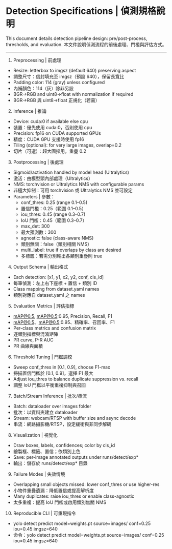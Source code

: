# Detection Specifications | 偵測規格說明

This document details detection pipeline design: pre/post-process, thresholds, and evaluation. 本文件說明偵測流程的前後處理、門檻與評估方式。

---

1. Preprocessing | 前處理
- Resize: letterbox to imgsz (default 640) preserving aspect
- 調整尺寸：信封填充至 imgsz（預設 640），保留長寬比
- Padding color: 114 (gray) unless configured
- 內補顏色：114（灰）除非另設
- BGR→RGB and uint8→float with normalization if required
- BGR→RGB 與 uint8→float 正規化（若需）

2. Inference | 推論
- Device: cuda:0 if available else cpu
- 裝置：優先使用 cuda:0，否則使用 cpu
- Precision: fp16 on CUDA supported GPUs
- 精度：CUDA GPU 支援時使用 fp16
- Tiling (optional): for very large images, overlap=0.2
- 切片（可選）：超大圖採用，重疊 0.2

3. Postprocessing | 後處理
- Sigmoid/activation handled by model head (Ultralytics)
- 激活：由模型頭內部處理（Ultralytics）
- NMS: torchvision or Ultralytics NMS with configurable params
- 非極大抑制：可用 torchvision 或 Ultralytics NMS 並可設定
- Parameters | 參數：
  - conf_thres: 0.25 (range 0.1–0.5)
  - 置信門檻：0.25（範圍 0.1–0.5）
  - iou_thres: 0.45 (range 0.3–0.7)
  - IoU 門檻：0.45（範圍 0.3–0.7）
  - max_det: 300
  - 最大預測數：300
  - agnostic: false (class-aware NMS)
  - 類別無關：false（類別相關 NMS）
  - multi_label: true if overlaps by class are desired
  - 多標籤：若需分別輸出各類別重疊則 true

4. Output Schema | 輸出格式
- Each detection: [x1, y1, x2, y2, conf, cls_id]
- 每筆偵測：左上右下座標 + 置信 + 類別 ID
- Class mapping from dataset.yaml names
- 類別對應自 dataset.yaml 之 names

5. Evaluation Metrics | 評估指標
- mAP@0.5, mAP@0.5:0.95, Precision, Recall, F1
- mAP@0.5、mAP@0.5:0.95、精確率、召回率、F1
- Per-class metrics and confusion matrix
- 逐類別指標與混淆矩陣
- PR curve, P-R AUC
- PR 曲線與面積

6. Threshold Tuning | 門檻調校
- Sweep conf_thres in [0.1, 0.9], choose F1-max
- 掃描置信門檻於 [0.1, 0.9]，選擇 F1 最大
- Adjust iou_thres to balance duplicate suppression vs. recall
- 調整 IoU 門檻以平衡重複抑制與召回

7. Batch/Stream Inference | 批次/串流
- Batch: dataloader over images folder
- 批次：以資料夾建立 dataloader
- Stream: webcam/RTSP with buffer size and async decode
- 串流：網路攝影機/RTSP，設定緩衝與非同步解碼

8. Visualization | 視覺化
- Draw boxes, labels, confidences; color by cls_id
- 繪製框、標籤、置信；依類別上色
- Save: per-image annotated outputs under runs/detect/exp*
- 輸出：儲存於 runs/detect/exp* 目錄

9. Failure Modes | 失效情境
- Overlapping small objects missed: lower conf_thres or use higher-res
- 小物件重疊遺漏：降低置信或提高解析度
- Many duplicates: raise iou_thres or enable class-agnostic
- 太多重複：提高 IoU 門檻或啟用類別無關 NMS

10. Reproducible CLI | 可重現指令
- yolo detect predict model=weights.pt source=images/ conf=0.25 iou=0.45 imgsz=640
- 命令：yolo detect predict model=weights.pt source=images/ conf=0.25 iou=0.45 imgsz=640
